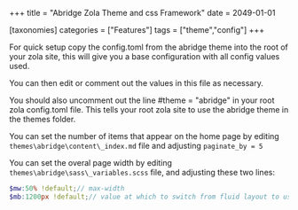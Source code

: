 +++
title = "Abridge Zola Theme and css Framework"
date = 2049-01-01

[taxonomies]
categories = ["Features"]
tags = ["theme","config"]
+++

For quick setup copy the config.toml from the abridge theme into the root of your zola site, this will give you a base configuration with all config values used.
<!-- more -->
You can then edit or comment out the values in this file as necessary.

You should also uncomment out the line #theme = "abridge" in your root zola config.toml file. This tells your root zola site to use the abridge theme in the themes folder.

You can set the number of items that appear on the home page by editing `themes\abridge\content\_index.md` file and adjusting `paginate_by = 5`

You can set the overal page width by editing `themes\abridge\sass\_variables.scss` file, and adjusting these two lines:

```scss
$mw:50% !default;// max-width
$mb:1200px !default;// value at which to switch from fluid layout to using max-width
```
